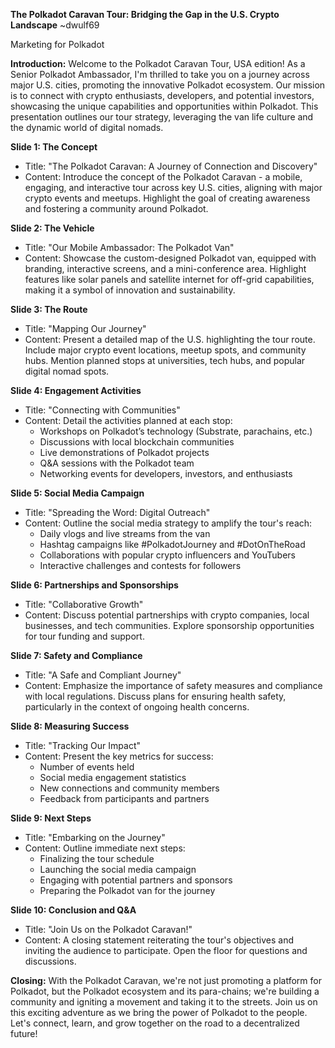 **The Polkadot Caravan Tour: Bridging the Gap in the U.S. Crypto Landscape**
~dwulf69

Marketing for Polkadot

**Introduction:** 
Welcome to the Polkadot Caravan Tour, USA edition! As a Senior Polkadot Ambassador, I'm thrilled to take you on a journey across major U.S. cities, promoting the innovative Polkadot ecosystem. Our mission is to connect with crypto enthusiasts, developers, and potential investors, showcasing the unique capabilities and opportunities within Polkadot. This presentation outlines our tour strategy, leveraging the van life culture and the dynamic world of digital nomads.

**Slide 1: The Concept**

- Title: "The Polkadot Caravan: A Journey of Connection and Discovery"
- Content: Introduce the concept of the Polkadot Caravan - a mobile, engaging, and interactive tour across key U.S. cities, aligning with major crypto events and meetups. Highlight the goal of creating awareness and fostering a community around Polkadot.

**Slide 2: The Vehicle**

- Title: "Our Mobile Ambassador: The Polkadot Van"
- Content: Showcase the custom-designed Polkadot van, equipped with branding, interactive screens, and a mini-conference area. Highlight features like solar panels and satellite internet for off-grid capabilities, making it a symbol of innovation and sustainability.

**Slide 3: The Route**

- Title: "Mapping Our Journey"
- Content: Present a detailed map of the U.S. highlighting the tour route. Include major crypto event locations, meetup spots, and community hubs. Mention planned stops at universities, tech hubs, and popular digital nomad spots.

**Slide 4: Engagement Activities**

- Title: "Connecting with Communities"
- Content: Detail the activities planned at each stop:
    - Workshops on Polkadot’s technology (Substrate, parachains, etc.)
    - Discussions with local blockchain communities
    - Live demonstrations of Polkadot projects
    - Q&A sessions with the Polkadot team
    - Networking events for developers, investors, and enthusiasts

**Slide 5: Social Media Campaign**

- Title: "Spreading the Word: Digital Outreach"
- Content: Outline the social media strategy to amplify the tour's reach:
    - Daily vlogs and live streams from the van
    - Hashtag campaigns like #PolkadotJourney and #DotOnTheRoad
    - Collaborations with popular crypto influencers and YouTubers
    - Interactive challenges and contests for followers

**Slide 6: Partnerships and Sponsorships**

- Title: "Collaborative Growth"
- Content: Discuss potential partnerships with crypto companies, local businesses, and tech communities. Explore sponsorship opportunities for tour funding and support.

**Slide 7: Safety and Compliance**

- Title: "A Safe and Compliant Journey"
- Content: Emphasize the importance of safety measures and compliance with local regulations. Discuss plans for ensuring health safety, particularly in the context of ongoing health concerns.

**Slide 8: Measuring Success**

- Title: "Tracking Our Impact"
- Content: Present the key metrics for success:
    - Number of events held
    - Social media engagement statistics
    - New connections and community members
    - Feedback from participants and partners

**Slide 9: Next Steps**

- Title: "Embarking on the Journey"
- Content: Outline immediate next steps:
    - Finalizing the tour schedule
    - Launching the social media campaign
    - Engaging with potential partners and sponsors
    - Preparing the Polkadot van for the journey

**Slide 10: Conclusion and Q&A**

- Title: "Join Us on the Polkadot Caravan!"
- Content: A closing statement reiterating the tour's objectives and inviting the audience to participate. Open the floor for questions and discussions.

**Closing:** With the Polkadot Caravan, we're not just promoting a platform for Polkadot, but the Polkadot ecosystem and its para-chains; we're building a community and igniting a movement and taking it to the streets. Join us on this exciting adventure as we bring the power of Polkadot to the people. Let's connect, learn, and grow together on the road to a decentralized future!
